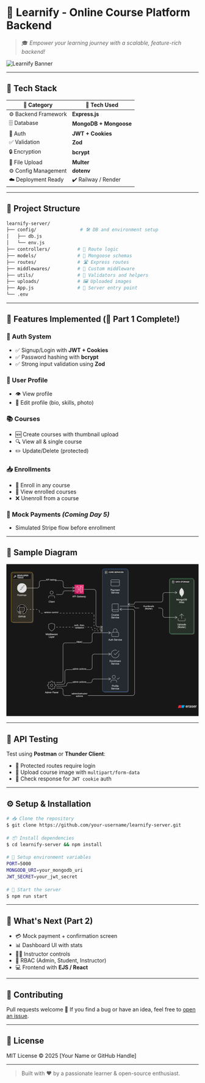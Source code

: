 # 🌟 Learnify - Online Course Platform Backend

> 🎓 *Empower your learning journey with a scalable, feature-rich backend!*

![Learnify Banner](https://img.shields.io/badge/Learnify-Online--Course--Backend-blueviolet?style=for-the-badge\&logo=server)

---

## 🚀 Tech Stack

| 🧱 Category          | 🚀 Tech Used           |
| -------------------- | ---------------------- |
| ⚙️ Backend Framework | **Express.js**         |
| 🗄️ Database         | **MongoDB + Mongoose** |
| 🔐 Auth              | **JWT + Cookies**      |
| ✅ Validation         | **Zod**                |
| 🔒 Encryption        | **bcrypt**             |
| 📁 File Upload       | **Multer**             |
| ⚙️ Config Management | **dotenv**             |
| ☁️ Deployment Ready  | ✔️ Railway / Render    |

---

## 🧠 Project Structure

```bash
learnify-server/
├── config/                # 🛠️ DB and environment setup
│   ├── db.js
│   └── env.js
├── controllers/          # 🎯 Route logic
├── models/               # 🧬 Mongoose schemas
├── routes/               # 🛣️ Express routes
├── middlewares/          # 🧱 Custom middleware
├── utils/                # 🧪 Validators and helpers
├── uploads/              # 🖼️ Uploaded images
├── App.js                # 🚀 Server entry point
└── .env
```

---

## 🔐 Features Implemented (🚀 Part 1 Complete!)

### 🔑 Auth System

* ✅ Signup/Login with **JWT + Cookies**
* ✅ Password hashing with **bcrypt**
* ✅ Strong input validation using **Zod**

### 👤 User Profile

* 👁️ View profile
* 📝 Edit profile (bio, skills, photo)

### 📚 Courses

* 🆕 Create courses with thumbnail upload
* 🔍 View all & single course
* ✏️ Update/Delete (protected)

### 📥 Enrollments

* 🚀 Enroll in any course
* 📘 View enrolled courses
* ❌ Unenroll from a course

### 💸 Mock Payments *(Coming Day 5)*

* Simulated Stripe flow before enrollment

---

## 🎨 Sample Diagram

![Learnify Backend Architecture](./server/src/Assets/learnify-server.svg)

---

## 🧪 API Testing

Test using **Postman** or **Thunder Client**:

* 🔐 Protected routes require login
* 📸 Upload course image with `multipart/form-data`
* 🧾 Check response for `JWT cookie` auth

---

## ⚙️ Setup & Installation

```bash
# 📥 Clone the repository
$ git clone https://github.com/your-username/learnify-server.git

# 📦 Install dependencies
$ cd learnify-server && npm install

# 🧬 Setup environment variables
PORT=5000
MONGODB_URI=your_mongodb_uri
JWT_SECRET=your_jwt_secret

# 🚀 Start the server
$ npm run start
```

---

## 🔮 What's Next (Part 2)

* 💳 Mock payment + confirmation screen
* 📊 Dashboard UI with stats
* 🧑‍🏫 Instructor controls
* 👮 RBAC (Admin, Student, Instructor)
* 💻 Frontend with **EJS / React**

---

## 🤝 Contributing

Pull requests welcome 🙌
If you find a bug or have an idea, feel free to [open an issue](https://github.com/your-username/learnify-server/issues).

---

## 📄 License

MIT License © 2025 \[Your Name or GitHub Handle]

---

> Built with ❤️ by a passionate learner & open-source enthusiast.
